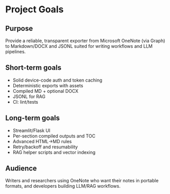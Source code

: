 # Project Goals

## Purpose
Provide a reliable, transparent exporter from Microsoft OneNote (via Graph) to Markdown/DOCX and JSONL suited for writing workflows and LLM pipelines.

## Short-term goals
- Solid device-code auth and token caching
- Deterministic exports with assets
- Compiled MD + optional DOCX
- JSONL for RAG
- CI: lint/tests

## Long-term goals
- Streamlit/Flask UI
- Per-section compiled outputs and TOC
- Advanced HTML→MD rules
- Retry/backoff and resumability
- RAG helper scripts and vector indexing

## Audience
Writers and researchers using OneNote who want their notes in portable formats, and developers building LLM/RAG workflows.
